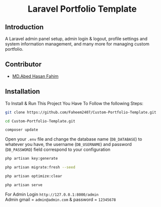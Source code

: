 <p align="center">
    <h1 align="center">Laravel Portfolio Template</h1>
</p>

## Introduction 

<p> A Laravel admin panel setup, admin login & logout, profile settings and system information management, and many more for managing custom portfolio. </p>

## Contributor 

-   <a href="https://github.com/Faheem2407" target="_blank">MD.Abed Hasan Fahim</a>

## Installation 

To Install & Run This Project You Have To Follow the following Steps:

```sh
git clone https://github.com/Faheem2407/Custom-Portfolio-Template.git
```

```sh
cd Custom-Portfolio-Template.git
```

```sh
composer update
```

Open your `.env` file and change the database name (`DB_DATABASE`) to whatever you have, the username (`DB_USERNAME`) and password (`DB_PASSWORD`) field correspond to your configuration

```sh
php artisan key:generate
```

```sh
php artisan migrate:fresh --seed
```

```sh
php artisan optimize:clear
```

```sh
php artisan serve
```
For Admin Login `http://127.0.0.1:8000/admin` <br>
Admin gmail = `admin@admin.com` & password = `12345678`


